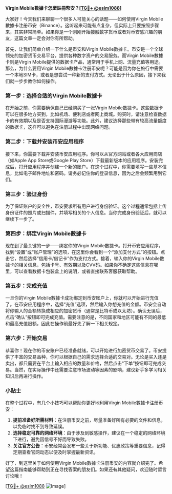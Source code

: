 **Virgin Mobile數據卡怎麽註冊幣安？[[TG💪+ @esim1088](https://t.me/s/esim1088)]**

大家好！今天我们来聊聊一个很多人可能关心的话题——如何使用Virgin Mobile數據卡注册币安（Binance）。这听起来可能有点复杂，但实际上只要按照步骤来，其实非常简单。如果你是一个刚刚开始接触数字货币或者对币安感兴趣的朋友，这篇文章一定会对你有所帮助。

首先，让我们简单介绍一下什么是币安和Virgin Mobile數據卡。币安是一个全球领先的加密货币交易平台，提供各种数字资产的交易服务。而Virgin Mobile數據卡则是Virgin Mobile提供的数据卡产品，通常用于手机上网、流量充值等用途。那么，为什么要用Virgin Mobile數據卡注册币安呢？可能是因为你在旅行中需要一个本地SIM卡，或者是想尝试一种新的支付方式。无论出于什么原因，接下来我们就一步步教你如何操作。

### 第一步：选择合适的Virgin Mobile數據卡

在开始之前，你需要确保自己已经购买了一张Virgin Mobile數據卡。这些数据卡可以在很多地方买到，比如机场、便利店或者网上商城。购买时，请注意检查数据卡的有效期以及是否支持国际漫游等功能。此外，建议选择那些带有较高流量额度的数据卡，这样可以避免在注册过程中出现网络问题。

### 第二步：下载并安装币安应用程序

接下来，你需要下载并安装币安应用程序。你可以从官方网站或者各大应用商店（如Apple App Store或Google Play Store）下载最新版本的应用程序。安装完成后，打开应用程序并创建一个新的账户。在这个过程中，你需要填写一些基本信息，比如电子邮件地址和密码。请务必记住你的登录信息，因为之后会频繁用到它们。

### 第三步：验证身份

为了保证账户的安全性，币安要求所有用户进行身份验证。这个过程通常包括上传身份证件的照片或扫描件，并填写相关的个人信息。当你完成身份验证后，就可以继续下一步了。

### 第四步：绑定Virgin Mobile數據卡

现在到了最关键的一步——绑定你的Virgin Mobile數據卡。打开币安应用程序，找到“设置”或“账户管理”的选项，在这里你会看到一个“添加支付方式”的按钮。点击它，然后选择“信用卡/借记卡”作为支付方式。接着，输入你的Virgin Mobile數據卡的相关信息，包括卡号、有效期以及CVV码。如果你不确定这些信息在哪里，可以查看数据卡包装盒上的说明，或者直接联系客服获取帮助。

### 第五步：完成充值

一旦你的Virgin Mobile數據卡成功绑定到币安账户上，你就可以开始进行充值了。在币安应用程序中，选择“充值”选项，然后输入你想充值的金额。币安会自动将你输入的金额转换成相应的加密货币（通常是比特币或以太坊）。确认无误后，点击“确认”按钮即可完成充值。需要注意的是，不同国家和地区可能有不同的最低和最高充值限额，因此在操作前最好先了解一下相关规定。

### 第六步：开始交易

恭喜你！现在你的币安账户已经准备就绪，可以开始进行加密货币交易了。币安提供了丰富的交易品种，你可以根据自己的需求选择合适的交易对。无论是买入还是卖出，都只需要在平台上输入相应的数量和价格，然后点击“下单”按钮即可完成交易。当然，在实际操作中还需要注意市场波动等因素的影响，建议新手多学习相关知识后再进行操作。

### 小贴士

在整个过程中，有几个小技巧可以帮助你更好地利用Virgin Mobile數據卡注册币安：

1. **提前准备好所需材料**：在注册币安之前，尽量准备好所有必要的文件和信息，以免临时找不到导致延误。
2. **选择稳定可靠的网络环境**：由于涉及到敏感操作，建议在一个稳定的网络环境下进行，避免因信号不好而导致失败。
3. **关注官方公告**：币安经常会发布一些关于新功能、优惠政策等重要信息，记得定期查看官网动态以便及时掌握最新资讯。

好了，到这里关于如何使用Virgin Mobile數據卡注册币安的内容就介绍完了。希望这篇指南能够帮助到正在寻找答案的朋友们。如果还有其他疑问，欢迎随时留言讨论哦！

[[TG💪+ @esim1088](https://t.me/s/esim1088) ![Image](https://i.postimg.cc/4NQfJmqS/Snipaste-2025-05-13-00-14-12.png)]
